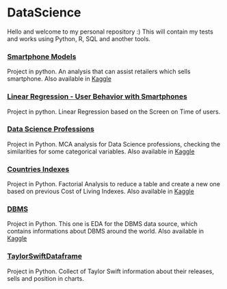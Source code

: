 # DataScience
Hello and welcome to my personal repository :) This will contain my tests and works using Python, R, SQL and another tools.

### [**Smartphone Models**](https://github.com/vaugsss/DataScience/blob/main/Smarpthones_Clustering.ipynb)
Project in python. An analysis that can assist retailers which sells smartphone. Also available in [Kaggle](https://www.kaggle.com/code/vaugss/smartphones-clustering)

### [**Linear Regression - User Behavior with Smartphones**](https://github.com/vaugsss/DataScience/blob/main/linear%20regression%20model%20-%20user%20behavior%20dataset.ipynb)
Project in python. Linear Regression based on the Screen on Time of users. 

### [**Data Science Professions**](https://github.com/vaugsss/DataScience/blob/main/MCA%20Analysis%20for%20Data%20Science%20professions.ipynb)
Project in Python. MCA analysis for Data Science professions, checking the similarities for some categorical variables. Also available in [Kaggle](https://www.kaggle.com/code/vaugss/notebooke97ad59cc0)

### [**Countries Indexes**](https://github.com/vaugsss/DataScience/blob/main/Countries_Indexes.ipynb) 
Project in Python. Factorial Analysis to reduce a table and create a new one based on previous Cost of Living Indexes. Also available in [Kaggle](https://www.kaggle.com/code/vaugss/notebook20e12268b6)

### [**DBMS**](https://github.com/vaugsss/DataScience/blob/main/DBMS.ipynb)
Project in Python. This one is EDA for the DBMS data source, which contains informations about DBMS around the world. Also available in [Kaggle](https://www.kaggle.com/code/vaugss/dbms-eda)

### [**TaylorSwiftDataframe**](https://github.com/vaugsss/DataScience/blob/main/TaylorSwiftDataframe.ipynb)
Project in Python. Collect of Taylor Swift information about their releases, sells and position in charts.

